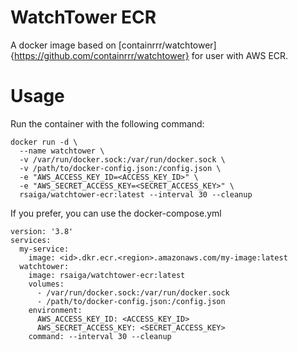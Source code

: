# WatchTower ECR
A docker image based on [containrrr/watchtower]{https://github.com/containrrr/watchtower} for user with AWS ECR.

# Usage
Run the container with the following command:

```shell
docker run -d \
  --name watchtower \
  -v /var/run/docker.sock:/var/run/docker.sock \
  -v /path/to/docker-config.json:/config.json \
  -e "AWS_ACCESS_KEY_ID=<ACCESS_KEY_ID>" \
  -e "AWS_SECRET_ACCESS_KEY=<SECRET_ACCESS_KEY>" \
  rsaiga/watchtower-ecr:latest --interval 30 --cleanup
```

If you prefer, you can use the docker-compose.yml
```
version: '3.8'
services:
  my-service:
    image: <id>.dkr.ecr.<region>.amazonaws.com/my-image:latest
  watchtower:
    image: rsaiga/watchtower-ecr:latest
    volumes:
      - /var/run/docker.sock:/var/run/docker.sock
      - /path/to/docker-config.json:/config.json
    environment:
      AWS_ACCESS_KEY_ID: <ACCESS_KEY_ID>
      AWS_SECRET_ACCESS_KEY: <SECRET_ACCESS_KEY>
    command: --interval 30 --cleanup
```